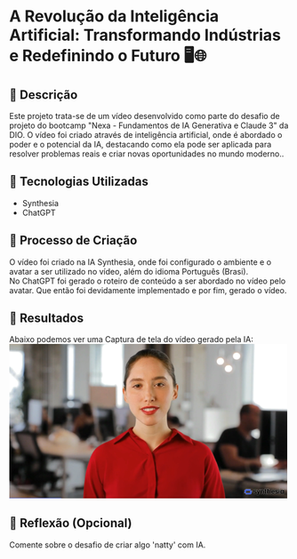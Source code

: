 # A Revolução da Inteligência Artificial: Transformando Indústrias e Redefinindo o Futuro 🖥️🌐

## 📒 Descrição
 Este projeto trata-se de um vídeo desenvolvido como parte do desafio de projeto do bootcamp "Nexa - Fundamentos de IA Generativa e Claude 3" da DIO. O vídeo foi criado através de inteligência artificial, onde é abordado o poder e o potencial da IA, destacando como ela pode ser aplicada para resolver problemas reais e criar novas oportunidades no mundo moderno..

## 🤖 Tecnologias Utilizadas
* Synthesia
* ChatGPT

## 🧐 Processo de Criação
O vídeo foi criado na IA Synthesia, onde foi configurado o ambiente e o avatar a ser utilizado no vídeo, além do idioma Português (Brasi). <br>
No ChatGPT foi gerado o roteiro de conteúdo a ser abordado no vídeo pelo avatar. Que então foi devidamente implementado e por fim, gerado o vídeo.

## 🚀 Resultados
Abaixo podemos ver uma Captura de tela do vídeo gerado pela IA: <br>
<img src="https://github.com/RailaCarvalho/lab-natty-or-not/blob/main/Print.png" alt="Captura de tela do vídeo" width="500">

## 💭 Reflexão (Opcional)
Comente sobre o desafio de criar algo 'natty' com IA.
